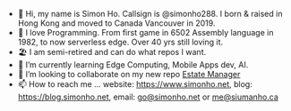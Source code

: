 - 👋 Hi, my name is Simon Ho. Callsign is @simonho288. I born & raised in Hong Kong and moved to Canada Vancouver in 2019.
- 👀 I love Programming. From first game in 6502 Assembly language in 1982, to now serverless edge. Over 40 yrs still loving it.
- 🏖 I am semi-retired and can do what repos I want.
- 📖 I’m currently learning Edge Computing, Mobile Apps dev, AI.
- 💞️ I’m looking to collaborate on my new repo [Estate Manager](https://github.com/simonho288/estateman_backend)
- 📫 How to reach me ... website: https://www.simonho.net, blog: https://blog.simonho.net, email: go@simonho.net or me@siumanho.ca

<!---
simonho288/simonho288 is a ✨ special ✨ repository because its `README.md` (this file) appears on your GitHub profile.
You can click the Preview link to take a look at your changes.
--->
